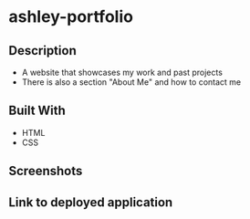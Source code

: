 # ashley-portfolio

## Description
* A website that showcases my work and past projects
* There is also a section "About Me" and how to contact me

## Built With
* HTML
* CSS

## Screenshots

## Link to deployed application
